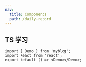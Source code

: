 ```yaml
---
nav:
  title: Components
  path: /daily-record
---
```


## TS 学习

```tsx
import { Demo } from 'myblog';
import React from 'react';
export default () => <Demo></Demo>;
```
